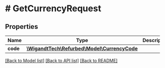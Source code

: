 # # GetCurrencyRequest

## Properties

Name | Type | Description | Notes
------------ | ------------- | ------------- | -------------
**code** | [**\WigandtTech\Refurbed\Model\CurrencyCode**](CurrencyCode.md) |  | [optional]

[[Back to Model list]](../../README.md#models) [[Back to API list]](../../README.md#endpoints) [[Back to README]](../../README.md)

